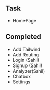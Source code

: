 ## Task

- HomePage


## Completed

- Add Tailwind
- Add Routing
- Login (Sahil)
- Signup (Sahil)
- Analyzer(Sahil)
- Chatbox
- Settings
